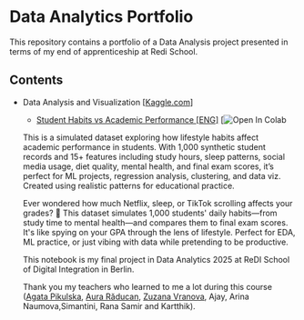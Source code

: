 # Data Analytics Portfolio

This repository contains a portfolio of a Data Analysis project presented in terms of my end of apprenticeship at Redi School.

## Contents

- Data Analysis and Visualization [[Kaggle.com](https://www.kaggle.com/)]

  - [Student Habits vs Academic Performance \[ENG\]](https://www.kaggle.com/datasets/jayaantanaath/student-habits-vs-academic-performance)
    [![Open In Colab](https://github.com/dalilahannouche/redi-school-project/blob/main/student_habits_vs_academic_performance.ipynb)

  This is a simulated dataset exploring how lifestyle habits affect academic performance in students. With 1,000 synthetic student records and 15+ features including study hours, sleep patterns, social media usage, diet quality, mental health, and final exam scores, it’s perfect for ML projects, regression analysis, clustering, and data viz. Created using realistic patterns for educational practice.

  Ever wondered how much Netflix, sleep, or TikTok scrolling affects your grades? 👀 This dataset simulates 1,000 students' daily habits—from study time to mental health—and compares them to final exam scores. It's like spying on your GPA through the lens of lifestyle. Perfect for EDA, ML practice, or just vibing with data while pretending to be productive.

  This notebook is my final project in Data Analytics 2025 at ReDI School of Digital Integration in Berlin.

  Thank you my teachers who learned to me a lot during this course ([Agata Pikulska](https://www.linkedin.com/in/a-pikulska/), [Aura Răducan](https://www.linkedin.com/in/auraraducan/), [Zuzana Vranova](https://www.linkedin.com/in/vranovaz/), Ajay, Arina Naumova,Simantini, Rana Samir and Kartthik).
